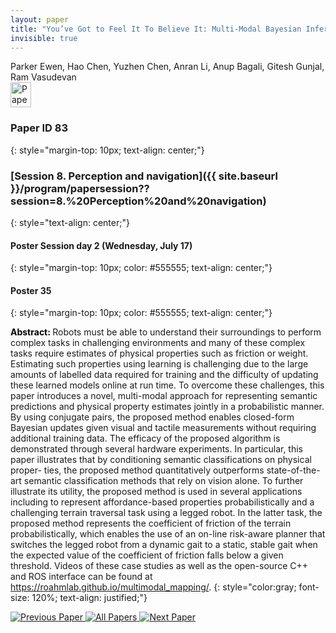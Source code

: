 ```yaml
---
layout: paper
title: "You’ve Got to Feel It To Believe It: Multi-Modal Bayesian Inference for Semantic and Property Prediction"
invisible: true
---
```

<div class="paper-authors">
<div class="paper-author-box">
    <div class="paper-author-name">Parker Ewen, Hao Chen, Yuzhen Chen, Anran Li, Anup Bagali, Gitesh Gunjal, Ram Vasudevan</div>
    <div class="paper-author-uni"></div>
</div>

</div><div class="paper-pdf">
                <div> <a href="https://enriquecoronadozu.github.io/rssproceedings2024/rss20/p083.pdf"><img src="{{ site.baseurl }}/images/paper_link.png" alt="Paper Website" width = "33"  height = "40"/></a> </div>
                </div>

### Paper ID 83
{: style="margin-top: 10px; text-align: center;"}

### [Session 8. Perception and navigation]({{ site.baseurl }}/program/papersession??session=8.%20Perception%20and%20navigation)
{: style="text-align: center;"}

#### Poster Session day 2 (Wednesday, July 17)
{: style="margin-top: 10px; color: #555555; text-align: center;"}

#### Poster 35
{: style="margin-top: 10px; color: #555555; text-align: center;"}

<b style="color: black;">Abstract: </b>Robots must be able to understand their surroundings to perform complex tasks in challenging environments and many of these complex tasks require estimates of physical properties such as friction or weight. Estimating such properties using learning is challenging due to the large amounts of labelled data required for training and the difficulty of updating these learned models online at run time. To overcome these challenges, this paper introduces a novel, multi-modal approach for representing semantic predictions and physical property estimates jointly in a probabilistic manner. By using conjugate pairs, the proposed method enables closed-form Bayesian updates given visual and tactile measurements without requiring additional training data. The efficacy of the proposed algorithm is demonstrated through several hardware experiments. In particular, this paper illustrates that by conditioning semantic classifications on physical proper- ties, the proposed method quantitatively outperforms state-of-the-art semantic classification methods that rely on vision alone. To further illustrate its utility, the proposed method is used in several applications including to represent affordance-based properties probabilistically and a challenging terrain traversal task using a legged robot. In the latter task, the proposed method represents the coefficient of friction of the terrain probabilistically, which enables the use of an on-line risk-aware planner that switches the legged robot from a dynamic gait to a static, stable gait when the expected value of the coefficient of friction falls below a given threshold. Videos of these case studies as well as the open-source C++ and ROS interface can be found at https://roahmlab.github.io/multimodal_mapping/.
{: style="color:gray; font-size: 120%; text-align: justified;"}


<div class="paper-menu">
<a href="{{ site.baseurl }}/program/papers/082/"> <img src="{{ site.baseurl }}/images/previous_paper_icon.png" alt="Previous Paper" title="Previous Paper"/> </a>
<a href="{{ site.baseurl }}/program/papers"><img src="{{ site.baseurl }}/images/overview_icon.png" alt="All Papers" title="All Papers"/> </a>
<a href="{{ site.baseurl }}/program/papers/084/"> <img src="{{ site.baseurl }}/images/next_paper_icon.png" alt="Next Paper" title="Next Paper"/> </a>

</div>
